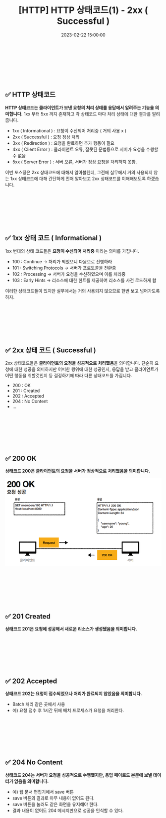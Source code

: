 ﻿---
permalink: /2023-02-22-HTTP 상태코드(1) - 2xx ( Successful )/
title: "[HTTP] HTTP 상태코드(1) - 2xx ( Successful )"
date: 2023-02-22 15:00:00
toc: true
toc_sticky: true
toc_label: "HTTP"
categories:
- HTTP
tags:
- HTTP
- HTTP 상태코드
---
<br><br>

<br><br>

## ✅ HTTP 상태코드
**HTTP 상태코드는 클라이언트가 보낸 요청의 처리 상태를 응답에서 알려주는 기능을 의미합니다.** 1xx 부터 5xx 까지 존재하고 각 상태코드 마다 처리 상태에 대한 결과를 알려줍니다.

- 1xx ( Informational ) : 요청이 수신되어 처리중 ( 거의 사용 x )
- 2xx ( Successful ) : 요청 정상 처리
- 3xx ( Redirection ) : 요청을 완료하면 추가 행동이 필요
- 4xx ( Client Error ) : 클라이언트 오류, 잘못된 문법등으로 서버가 요청을 수행할 수 없음
- 5xx ( Server Error ) : 서버 오류, 서버가 정상 요청을 처리하지 못함.

이번 포스팅은 2xx 상태코드에 대해서 알아볼텐데, 그전에 실무에서 거의 사용되지 않는 1xx 상태코드에 대해 간단하게 먼저 알아보고 2xx 상태코드를 이해해보도록 하겠습니다.

<br><br><br><br><br><br>

## ✅ 1xx 상태 코드 ( Informational )

1xx 번대의 상태 코드들은 **요청이 수신되어 처리중** 이라는 의미를 가집니다.

- 100 : Continue -> 처리가 되었으니 다음으로 진행하라
- 101 : Switching Protocols -> 서버가 프로토콜을 전환중
- 102 : Processing -> 서버가 요청을 수신하였으며 이를 처리중
- 103 : Early Hints -> 리소스에 대한 힌트를 제공하여 리소스를 사전 로드하게 함

이러한 상태코드들이 있지만 실무에서는 거의 사용되지 않으므로 한번 보고 넘어가도록 하자.

<br><br><br><br><br><br>

## ✅ 2xx 상태 코드 ( Successful )
2xx 상태코드들은 **클라이언트의 요청을 성공적으로 처리했음**을 의미합니다. 단순히 요청에 대한 성공을 의미하지만 어떠한 행위에 대한 성공인지, 응답을 받고 클라이언트가 어떤 행동을 취할것인지 등 결정하기에 따라 다른 상태코드를 가집니다.

- 200 : OK
- 201 : Created
- 202 : Accepted
- 204 : No Content
- ...


<br><br><br><br><br><br>
## ✅ 200 OK
**상태코드 200은 클라이언트의 요청을 서버가 정상적으로 처리했음을 의미합니다.**


<p align="middle">
<img src="https://github.com/idkim97/idkim97.github.io/blob/master/img/2xx1.png?raw=true">
</p>

<br><br><br><br><br><br>
## ✅ 201 Created
**상태코드 201은 요청에 성공해서 새로운 리소스가 생성됐음을 의미합니다.**

<br><br><br><br><br><br>

## ✅ 202 Accepted
**상태코드 202는 요청이 접수되었으나 처리가 완료되지 않았음을 의미합니다.**

- Batch 처리 같은 곳에서 사용
- 예) 요청 접수 후 1시간 뒤에 배치 프로세스가 요청을 처리한다.

<br><br><br><br><br><br>

## ✅ 204 No Content
**상태코드 204는 서버가 요청을 성공적으로 수행했지만, 응답 페이로드 본문에 보낼 데이터가 없음을 의미합니다.**

- 예) 웹 문서 편집기에서 save 버튼
- save 버튼의 결과로 아무 내용이 없어도 된다.
- save 버튼을 눌러도 같은 화면을 유지해야 한다.
- 결과 내용이 없어도 204 메시지만으로 성공을 인식할 수 있다.

